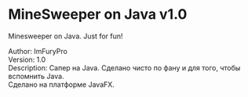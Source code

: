 # MineSweeper on Java v1.0
Minesweeper on Java. Just for fun!<br />

Author: ImFuryPro<br />
Version: 1.0<br />
Description: Сапер на Java. Сделано чисто по фану и для того, чтобы вспомнить Java.<br />
             Сделано на платформе JavaFX.<br />
